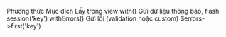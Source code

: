 Phương thức	    Mục đích	                        Lấy trong view
with()	        Gửi dữ liệu thông báo, flash	    session('key')
withErrors()	Gửi lỗi (validation hoặc custom)	$errors->first('key')
